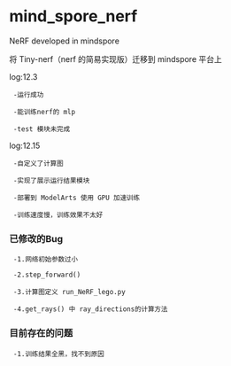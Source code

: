 # mind_spore_nerf

NeRF developed in mindspore

将 Tiny-nerf（nerf 的简易实现版）迁移到 mindspore 平台上

log:12.3

     -运行成功

     -能训练nerf的 mlp

     -test 模块未完成
log:12.15

     -自定义了计算图
     
     -实现了展示运行结果模块
     
     -部署到 ModelArts 使用 GPU 加速训练
     
     -训练速度慢，训练效果不太好

### 已修改的Bug
     
     -1.网络初始参数过小
     
     -2.step_forward()
     
     -3.计算图定义 run_NeRF_lego.py
     
     -4.get_rays() 中 ray_directions的计算方法

### 目前存在的问题
     
     -1.训练结果全黑，找不到原因
     
